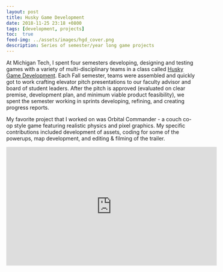 ```yaml
---
layout: post
title: Husky Game Development
date: 2018-11-25 23:18 +0800
tags: [development, projects]
toc:  true
feed-img: ../assets/images/hgd_cover.png
description: Series of semester/year long game projects
---
```


At Michigan Tech, I spent four semesters developing, designing and testing games with a variety of multi-disciplinary teams in a class called <a href="https://huskygames.com/"> Husky Game Development</a>. Each Fall semester, teams were assembled and quickly got to work crafting elevator pitch presentations to our faculty advisor and board of student leaders. After the pitch is approved (evaluated on clear premise, development plan, and minimum viable product feasibility), we spent the semester working in sprints developing, refining, and creating progress reports. 

My favorite project that I worked on was Orbital Commander - a couch co-op style game featuring realistic physics and pixel graphics. My specific contributions included development of assets, coding for some of the powerups, map development, and editing & filming of the trailer. 

<div class="center">
<iframe width="560" height="315" src="https://www.youtube.com/embed/FHu5wEGg0sk" title="YouTube video player" frameborder="0" allow="accelerometer; autoplay; clipboard-write; encrypted-media; gyroscope; picture-in-picture" allowfullscreen></iframe>
</div>
